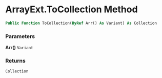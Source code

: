 # ArrayExt.ToCollection Method

```vb
Public Function ToCollection(ByRef Arr() As Variant) As Collection
```

### Parameters

**Arr()** `Variant` <br>


### Returns

`Collection` <br>


